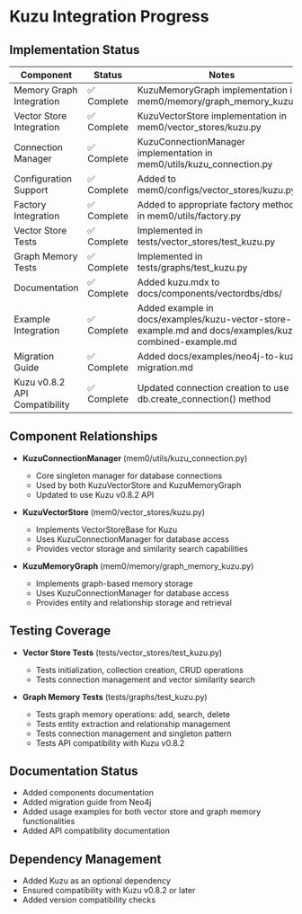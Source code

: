 # Kuzu Integration Progress

## Implementation Status

| Component | Status | Notes |
|-----------|--------|-------|
| Memory Graph Integration | ✅ Complete | KuzuMemoryGraph implementation in mem0/memory/graph_memory_kuzu.py |
| Vector Store Integration | ✅ Complete | KuzuVectorStore implementation in mem0/vector_stores/kuzu.py |
| Connection Manager | ✅ Complete | KuzuConnectionManager implementation in mem0/utils/kuzu_connection.py |
| Configuration Support | ✅ Complete | Added to mem0/configs/vector_stores/kuzu.py |
| Factory Integration | ✅ Complete | Added to appropriate factory methods in mem0/utils/factory.py |
| Vector Store Tests | ✅ Complete | Implemented in tests/vector_stores/test_kuzu.py |
| Graph Memory Tests | ✅ Complete | Implemented in tests/graphs/test_kuzu.py |
| Documentation | ✅ Complete | Added kuzu.mdx to docs/components/vectordbs/dbs/ |
| Example Integration | ✅ Complete | Added example in docs/examples/kuzu-vector-store-example.md and docs/examples/kuzu-combined-example.md |
| Migration Guide | ✅ Complete | Added docs/examples/neo4j-to-kuzu-migration.md |
| Kuzu v0.8.2 API Compatibility | ✅ Complete | Updated connection creation to use db.create_connection() method |

## Component Relationships

- **KuzuConnectionManager** (mem0/utils/kuzu_connection.py)
  - Core singleton manager for database connections
  - Used by both KuzuVectorStore and KuzuMemoryGraph
  - Updated to use Kuzu v0.8.2 API

- **KuzuVectorStore** (mem0/vector_stores/kuzu.py)
  - Implements VectorStoreBase for Kuzu
  - Uses KuzuConnectionManager for database access
  - Provides vector storage and similarity search capabilities

- **KuzuMemoryGraph** (mem0/memory/graph_memory_kuzu.py)
  - Implements graph-based memory storage
  - Uses KuzuConnectionManager for database access
  - Provides entity and relationship storage and retrieval

## Testing Coverage

- **Vector Store Tests** (tests/vector_stores/test_kuzu.py)
  - Tests initialization, collection creation, CRUD operations
  - Tests connection management and vector similarity search

- **Graph Memory Tests** (tests/graphs/test_kuzu.py)
  - Tests graph memory operations: add, search, delete
  - Tests entity extraction and relationship management
  - Tests connection management and singleton pattern
  - Tests API compatibility with Kuzu v0.8.2

## Documentation Status

- Added components documentation
- Added migration guide from Neo4j
- Added usage examples for both vector store and graph memory functionalities
- Added API compatibility documentation

## Dependency Management

- Added Kuzu as an optional dependency
- Ensured compatibility with Kuzu v0.8.2 or later
- Added version compatibility checks